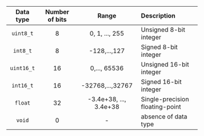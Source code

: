    | **Data type** | **Number of bits** | **Range** | **Description** |
   | :-: | :-: | :-: | :-- |
   | `uint8_t`  | 8 | 0, 1, ..., 255 | Unsigned 8-bit integer |
   | `int8_t`   | 8 | -128,...,127 | Signed 8-bit integer |
   | `uint16_t` | 16 | 0,..., 65536 | Unsigned 16-bit integer |
   | `int16_t`  | 16 | -32768,...,32767 | Signed 16-bit integer |
   | `float`    | 32 | -3.4e+38, ..., 3.4e+38 | Single-precision floating-point |
   | `void`     | 0 | - | absence of data type |

